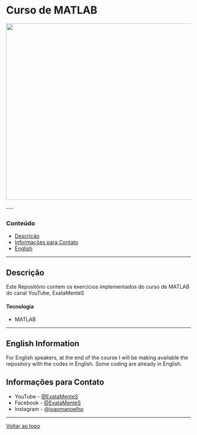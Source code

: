 # Curso de MATLAB

<p align="center">
<img src="https://scontent.fqsc1-1.fna.fbcdn.net/v/t1.0-9/p960x960/81733466_493646667946581_3680241047968940032_o.png?_nc_cat=101&_nc_sid=85a577&_nc_eui2=AeH8kebmVMAk1ii-VnpsaBuX3oWxZydj4BOuctildZDfAUB1x-0-frInYkxCRIrggOLJzPEg8_lxbk5W2uxRS_-_Kb7yobJ0fBC3uY69XbvcFA&_nc_ohc=6bOApdmuFKUAX_eSP-6&_nc_ht=scontent.fqsc1-1.fna&oh=4946f17efd85f8582ba69ee9423e2159&oe=5E96AF55" height="480" width="576">
  </p>
---

### Conteúdo

- [Descrição](#Descrição)
- [Informações para Contato](#Informações-para-Contato)
- [English](#English-Information)

---

## Descrição

Este Repositório contem os exercícios implementados do curso de MATLAB do canal YouTube, ExataMenteS

#### Tecnologia

- MATLAB

---

## English Information
For English speakers, at the end of the course I will be making available the repository with the codes in English.
Some coding are already in English.
## Informações para Contato

- YouTube   - [@ExataMenteS](https://www.youtube.com/channel/UCZyFebN0_gF2yy5fhVhlXtA)
- Facebook  - [@ExataMenteS](https://www.facebook.com/ExataMenteS/)
- Instagram - [@joaomanoelhp](http://instagram.com/joaomanoelhp)
---
[Voltar ao topo](#read-me-template)
